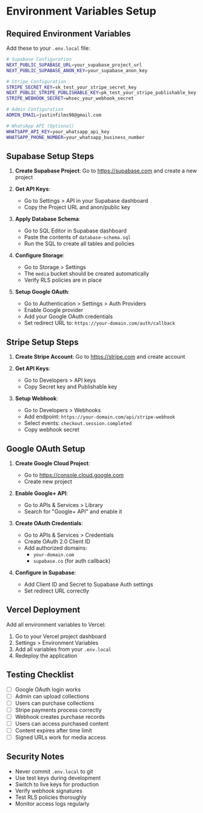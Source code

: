 # Environment Variables Setup

## Required Environment Variables

Add these to your `.env.local` file:

```bash
# Supabase Configuration
NEXT_PUBLIC_SUPABASE_URL=your_supabase_project_url
NEXT_PUBLIC_SUPABASE_ANON_KEY=your_supabase_anon_key

# Stripe Configuration
STRIPE_SECRET_KEY=sk_test_your_stripe_secret_key
NEXT_PUBLIC_STRIPE_PUBLISHABLE_KEY=pk_test_your_stripe_publishable_key
STRIPE_WEBHOOK_SECRET=whsec_your_webhook_secret

# Admin Configuration
ADMIN_EMAIL=justinfilms98@gmail.com

# WhatsApp API (Optional)
WHATSAPP_API_KEY=your_whatsapp_api_key
WHATSAPP_PHONE_NUMBER=your_whatsapp_business_number
```

## Supabase Setup Steps

1. **Create Supabase Project**: Go to https://supabase.com and create a new project

2. **Get API Keys**: 
   - Go to Settings > API in your Supabase dashboard
   - Copy the Project URL and anon/public key

3. **Apply Database Schema**:
   - Go to SQL Editor in Supabase dashboard
   - Paste the contents of `database-schema.sql`
   - Run the SQL to create all tables and policies

4. **Configure Storage**:
   - Go to Storage > Settings
   - The `media` bucket should be created automatically
   - Verify RLS policies are in place

5. **Setup Google OAuth**:
   - Go to Authentication > Settings > Auth Providers
   - Enable Google provider
   - Add your Google OAuth credentials
   - Set redirect URL to: `https://your-domain.com/auth/callback`

## Stripe Setup Steps

1. **Create Stripe Account**: Go to https://stripe.com and create account

2. **Get API Keys**:
   - Go to Developers > API keys
   - Copy Secret key and Publishable key

3. **Setup Webhook**:
   - Go to Developers > Webhooks
   - Add endpoint: `https://your-domain.com/api/stripe-webhook`
   - Select events: `checkout.session.completed`
   - Copy webhook secret

## Google OAuth Setup

1. **Create Google Cloud Project**:
   - Go to https://console.cloud.google.com
   - Create new project

2. **Enable Google+ API**:
   - Go to APIs & Services > Library
   - Search for "Google+ API" and enable it

3. **Create OAuth Credentials**:
   - Go to APIs & Services > Credentials
   - Create OAuth 2.0 Client ID
   - Add authorized domains:
     - `your-domain.com`
     - `supabase.co` (for auth callback)

4. **Configure in Supabase**:
   - Add Client ID and Secret to Supabase Auth settings
   - Set redirect URL correctly

## Vercel Deployment

Add all environment variables to Vercel:

1. Go to your Vercel project dashboard
2. Settings > Environment Variables
3. Add all variables from your `.env.local`
4. Redeploy the application

## Testing Checklist

- [ ] Google OAuth login works
- [ ] Admin can upload collections
- [ ] Users can purchase collections
- [ ] Stripe payments process correctly
- [ ] Webhook creates purchase records
- [ ] Users can access purchased content
- [ ] Content expires after time limit
- [ ] Signed URLs work for media access

## Security Notes

- Never commit `.env.local` to git
- Use test keys during development
- Switch to live keys for production
- Verify webhook signatures
- Test RLS policies thoroughly
- Monitor access logs regularly 